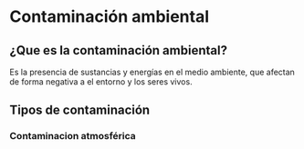 # Contaminación ambiental

## ¿Que es la contaminación ambiental?

Es la presencia de sustancias y energías en el medio ambiente, que afectan de forma negativa a  el entorno y los seres vivos.

## Tipos de contaminación 

### Contaminacion atmosférica
